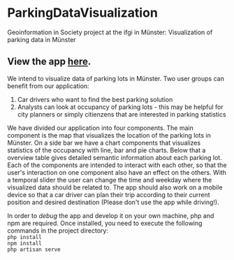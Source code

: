# ParkingDataVisualization

Geoinformation in Society project at the ifgi in Münster: Visualization of parking data in Münster

## View the app [here](https://gins.christian-terbeck.de/).


We intend to visualize data of parking lots in Münster.
Two user groups can benefit from our application: 
1) Car drivers who want to find the best parking solution
2) Analysts can look at occupancy of parking lots - this may be helpful for city planners or simply citienzens that are interested in parking statistics

We have divided our application into four components. The main component is the map that visualizes the location of the parking lots in Münster. On a side bar we have a chart components that visualizes statistics of the occupancy with line, bar and pie charts. Below that a overview table gives detailed semantic information about each parking lot. Each of the components are intended to interact with each other, so that the user's interaction on one component also have an effect on the others. With a temporal slider the user can change the time and weekday where the visualized data should be related to.
The app should also work on a mobile device so that a car driver can plan their trip according to their current position and desired destination (Please don't use the app while driving!).

In order to *debug* the app and develop it on your own machine, php and npm are required.
Once installed, you need to execute the following commands in the project directory:
\
`php install`\
`npm install`\
`php artisan serve`
